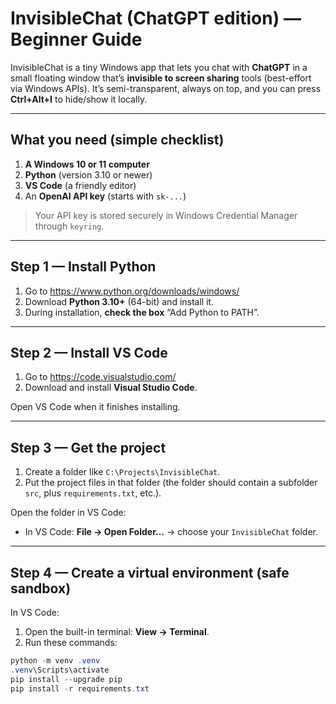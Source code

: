 # InvisibleChat (ChatGPT edition) — Beginner Guide

InvisibleChat is a tiny Windows app that lets you chat with **ChatGPT** in a small floating window that’s **invisible to screen sharing** tools (best-effort via Windows APIs). It’s semi-transparent, always on top, and you can press **Ctrl+Alt+I** to hide/show it locally.

---

## What you need (simple checklist)

1. **A Windows 10 or 11 computer**
2. **Python** (version 3.10 or newer)
3. **VS Code** (a friendly editor)
4. An **OpenAI API key** (starts with `sk-...`)

> Your API key is stored securely in Windows Credential Manager through `keyring`.

---

## Step 1 — Install Python

1. Go to https://www.python.org/downloads/windows/
2. Download **Python 3.10+** (64-bit) and install it.
3. During installation, **check the box** “Add Python to PATH”.

---

## Step 2 — Install VS Code

1. Go to https://code.visualstudio.com/
2. Download and install **Visual Studio Code**.

Open VS Code when it finishes installing.

---

## Step 3 — Get the project

1. Create a folder like `C:\Projects\InvisibleChat`.
2. Put the project files in that folder (the folder should contain a subfolder `src`, plus `requirements.txt`, etc.).

Open the folder in VS Code:
- In VS Code: **File → Open Folder…** → choose your `InvisibleChat` folder.

---

## Step 4 — Create a virtual environment (safe sandbox)

In VS Code:
1. Open the built-in terminal: **View → Terminal**.
2. Run these commands:

```powershell
python -m venv .venv
.venv\Scripts\activate
pip install --upgrade pip
pip install -r requirements.txt
